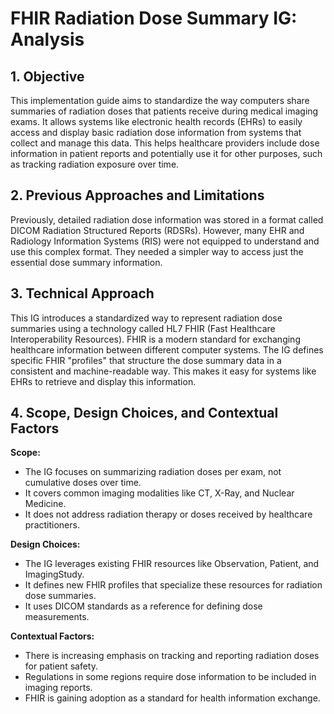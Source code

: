 # FHIR Radiation Dose Summary IG: Analysis

## 1. Objective

This implementation guide aims to standardize the way computers share summaries of radiation doses that patients receive during medical imaging exams.  It allows systems like electronic health records (EHRs) to easily access and display basic radiation dose information from systems that collect and manage this data. This helps healthcare providers include dose information in patient reports and potentially use it for other purposes, such as tracking radiation exposure over time.

## 2. Previous Approaches and Limitations

Previously, detailed radiation dose information was stored in a format called DICOM Radiation Structured Reports (RDSRs). However, many EHR and Radiology Information Systems (RIS) were not equipped to understand and use this complex format. They needed a simpler way to access just the essential dose summary information.

## 3. Technical Approach

This IG introduces a standardized way to represent radiation dose summaries using a technology called HL7 FHIR (Fast Healthcare Interoperability Resources). FHIR is a modern standard for exchanging healthcare information between different computer systems. The IG defines specific FHIR "profiles" that structure the dose summary data in a consistent and machine-readable way. This makes it easy for systems like EHRs to retrieve and display this information.

## 4.  Scope, Design Choices, and Contextual Factors

**Scope:**

* The IG focuses on summarizing radiation doses per exam, not cumulative doses over time.
* It covers common imaging modalities like CT, X-Ray, and Nuclear Medicine.
* It does not address radiation therapy or doses received by healthcare practitioners.

**Design Choices:**

* The IG leverages existing FHIR resources like Observation, Patient, and ImagingStudy.
* It defines new FHIR profiles that specialize these resources for radiation dose summaries.
* It uses DICOM standards as a reference for defining dose measurements.

**Contextual Factors:**

* There is increasing emphasis on tracking and reporting radiation doses for patient safety.
* Regulations in some regions require dose information to be included in imaging reports. 
* FHIR is gaining adoption as a standard for health information exchange. 
